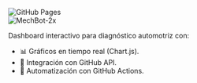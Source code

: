 ![GitHub Pages](https://img.shields.io/badge/Deploy-GitHub%20Pages-blue)  
![MechBot-2x](https://img.shields.io/badge/Powered%20by-MechBot--2x-orange)  

Dashboard interactivo para diagnóstico automotriz con:  
- 📊 Gráficos en tiempo real (Chart.js).  
- 🔄 Integración con GitHub API.  
- 🤖 Automatización con GitHub Actions.  
